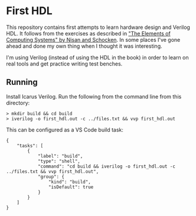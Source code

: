 # First HDL

This repository contains first attempts to learn hardware design and Verilog HDL. It follows from the exercises as described in ["The Elements of Computing Systems" by Nisan and Schocken](https://www.nand2tetris.org). In some places I've gone ahead and done my own thing when I thought it was interesting.

I'm using Verilog (instead of using the HDL in the book) in order to learn on real tools and get practice writing test benches.

## Running

Install Icarus Verilog. Run the following from the command line from this directory:

```
> mkdir build && cd build
> iverilog -o first_hdl.out -c ../files.txt && vvp first_hdl.out
```

This can be configured as a VS Code build task:

```
{
    "tasks": [
        {
            "label": "build",
            "type": "shell",
            "command": "cd build && iverilog -o first_hdl.out -c ../files.txt && vvp first_hdl.out",
            "group": {
                "kind": "build",
                "isDefault": true
            }
        }
    ]
}
```